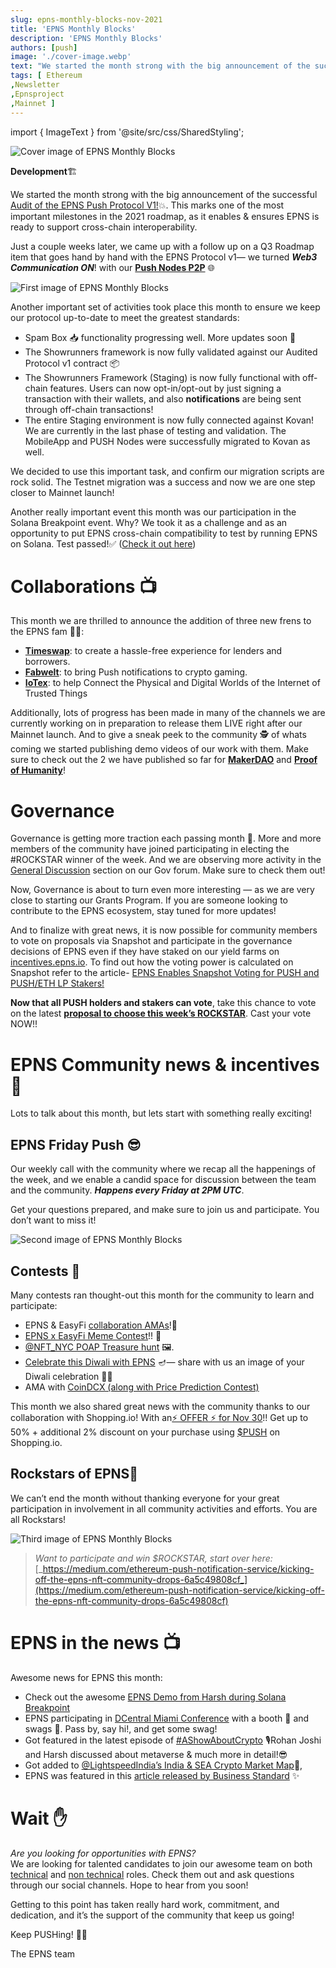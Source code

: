 ```yaml
---
slug: epns-monthly-blocks-nov-2021
title: 'EPNS Monthly Blocks'
description: 'EPNS Monthly Blocks'
authors: [push]
image: './cover-image.webp'
text: "We started the month strong with the big announcement of the successful Audit of the EPNS Push Protocol V1!💥. This marks one of the most important milestones in the 2021 roadmap, as it enables & ensures EPNS is ready to support cross-chain interoperability."
tags: [ Ethereum
,Newsletter
,Epnsproject
,Mainnet ]
---
```


import { ImageText } from '@site/src/css/SharedStyling';

![Cover image of EPNS Monthly Blocks](./cover-image.webp)

<!--truncate-->

**Development**🏗️️

We started the month strong with the big announcement of the successful [Audit of the EPNS Push Protocol V1!](https://twitter.com/epnsproject/status/1455605451198906370?s=20)💥. This marks one of the most important milestones in the 2021 roadmap, as it enables & ensures EPNS is ready to support cross-chain interoperability.

Just a couple weeks later, we came up with a follow up on a Q3 Roadmap item that goes hand by hand with the EPNS Protocol v1— we turned **_Web3 Communication ON_**! with our [**Push Nodes P2P**](https://twitter.com/epnsproject/status/1463556448919568387?s=20) 🌐

![First image of EPNS Monthly Blocks](./image-1.webp)

Another important set of activities took place this month to ensure we keep our protocol up-to-date to meet the greatest standards:

- Spam Box 📥 functionality progressing well. More updates soon 👀
- The Showrunners framework is now fully validated against our Audited Protocol v1 contract 📦
- The Showrunners Framework (Staging) is now fully functional with off-chain features. Users can now opt-in/opt-out by just signing a transaction with their wallets, and also **notifications** are being sent through off-chain transactions!
- The entire Staging environment is now fully connected against Kovan! We are currently in the last phase of testing and validation. The MobileApp and PUSH Nodes were successfully migrated to Kovan as well.

We decided to use this important task, and confirm our migration scripts are rock solid. The Testnet migration was a success and now we are one step closer to Mainnet launch!

Another really important event this month was our participation in the Solana Breakpoint event. Why? We took it as a challenge and as an opportunity to put EPNS cross-chain compatibility to test by running EPNS on Solana. Test passed!✅ ([Check it out here](https://twitter.com/epnsproject/status/1461016539176390659?s=20))

# **Collaborations** 📺

This month we are thrilled to announce the addition of three new frens to the EPNS fam 👋🏽:

- [**Timeswap**](https://twitter.com/epnsproject/status/1455535310713012229?s=20): to create a hassle-free experience for lenders and borrowers.
- [**Fabwelt**](https://twitter.com/epnsproject/status/1461334807024050187?s=20): to bring Push notifications to crypto gaming.
- [**IoTex**](https://twitter.com/epnsproject/status/1458845936373821442?s=20): to help Connect the Physical and Digital Worlds of the Internet of Trusted Things

Additionally, lots of progress has been made in many of the channels we are currently working on in preparation to release them LIVE right after our Mainnet launch. And to give a sneak peek to the community 🕵 ️of whats coming we started publishing demo videos of our work with them. Make sure to check out the 2 we have published so far for [**MakerDAO**](https://twitter.com/epnsproject/status/1463209115988094980?s=20) and [**Proof of Humanity**](https://twitter.com/epnsproject/status/1463920174256455680?s=20)!

# **Governance**

Governance is getting more traction each passing month 💪. More and more members of the community have joined participating in electing the #ROCKSTAR winner of the week. And we are observing more activity in the [General Discussion](https://gov.epns.io/c/general-discussions/18) section on our Gov forum. Make sure to check them out!

Now, Governance is about to turn even more interesting — as we are very close to starting our Grants Program. If you are someone looking to contribute to the EPNS ecosystem, stay tuned for more updates!

And to finalize with great news, it is now possible for community members to vote on proposals via Snapshot and participate in the governance decisions of EPNS even if they have staked on our yield farms on [incentives.epns.io](http://incentives.epns.io/). To find out how the voting power is calculated on Snapshot refer to the article- [EPNS Enables Snapshot Voting for PUSH and PUSH/ETH LP Stakers!](https://medium.com/ethereum-push-notification-service/epns-enables-snapshot-voting-for-push-and-push-eth-lp-stakers-186beb16986e)

**Now that all PUSH holders and stakers can vote**, take this chance to vote on the latest [**proposal to choose this week’s ROCKSTAR**](https://snapshot.org/#/epns.eth/proposal/0xee6809168a52ac203770958eb83de3c0fd90cd5fe1a4fcf54d902b1a10ffbfc0). Cast your vote NOW!!

# EPNS Community news & incentives🎪

Lots to talk about this month, but lets start with something really exciting!

## EPNS Friday Push 😎

Our weekly call with the community where we recap all the happenings of the week, and we enable a candid space for discussion between the team and the community. **_Happens every Friday at 2PM UTC_**.

Get your questions prepared, and make sure to join us and participate. You don’t want to miss it!

![Second image of EPNS Monthly Blocks](./image-2.webp)

## **Contests** 🎡

Many contests ran thought-out this month for the community to learn and participate:

- EPNS & EasyFi [collaboration AMAs](https://twitter.com/epnsproject/status/1456632481524830215?t=h2ossLqS0o48kqS82RDNCw&s=19)!🙋
- [EPNS x EasyFi Meme Contest](https://twitter.com/epnsproject/status/1458095311566655496?s=20)!! 🎨
- [@NFT_NYC POAP Treasure hunt](https://twitter.com/benlakoff/status/1453784715358441487?s=20) 🖼️.
- [Celebrate this Diwali with EPNS](https://twitter.com/epnsproject/status/1455369424207187969?s=20) 🪔— share with us an image of your Diwali celebration 🙏🏽
- AMA with [CoinDCX (along with Price Prediction Contest)](https://twitter.com/epnsproject/status/1461259847479881728?s=20)

This month we also shared great news with the community thanks to our collaboration with Shopping.io! With an[⚡️ OFFER ⚡️ for Nov 30](https://twitter.com/epnsproject/status/1461034698801434626?s=20)!! Get up to 50% + additional 2% discount on your purchase using [$PUSH](https://twitter.com/search?q=%24PUSH&src=cashtag_click) on Shopping.io.

## Rockstars of EPNS🎸

We can’t end the month without thanking everyone for your great participation in involvement in all community activities and efforts. You are all Rockstars!

![Third image of EPNS Monthly Blocks](./image-3.gif)

> _Want to participate and win $ROCKSTAR, start over here:_ [_https://medium.com/ethereum-push-notification-service/kicking-off-the-epns-nft-community-drops-6a5c49808cf_](https://medium.com/ethereum-push-notification-service/kicking-off-the-epns-nft-community-drops-6a5c49808cf)

# EPNS in the news 📺

Awesome news for EPNS this month:

- Check out the awesome [EPNS Demo from Harsh during Solana Breakpoint](https://twitter.com/epnsproject/status/1461016539176390659?s=20)
- EPNS participating in [DCentral Miami Conference](https://twitter.com/epnsproject/status/1463517951739383817?s=20) with a booth 🏰 and swags 👕. Pass by, say hi!, and get some swag!
- Got featured in the latest episode of [#AShowAboutCrypto](https://twitter.com/CoinSwitchKuber/status/1456210173580623874?s=20) 🎙️Rohan Joshi and Harsh discussed about metaverse & much more in detail!😎
- Got added to [@LightspeedIndia’s India & SEA Crypto Market Map](https://twitter.com/epnsproject/status/1459141439867301889?s=20)🤩,
- EPNS was featured in this [article released by Business Standard](https://twitter.com/epnsproject/status/1459491312328228870?s=20) ✨

# Wait ✋

_Are you looking for opportunities with EPNS?_  
We are looking for talented candidates to join our awesome team on both [technical](https://twitter.com/epnsproject/status/1457671906631421954?s=20) and [non technical](https://twitter.com/epnsproject/status/1458479573784567813?s=20) roles. Check them out and ask questions through our social channels. Hope to hear from you soon!

Getting to this point has taken really hard work, commitment, and dedication, and it’s the support of the community that keep us going!

Keep PUSHing! 💪🏼

The EPNS team
